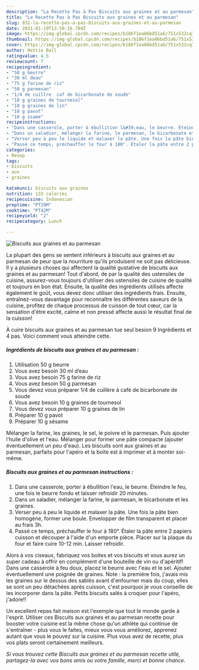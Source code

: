```yaml
---
description: "La Recette Pas à Pas Biscuits aux graines et au parmesan"
title: "La Recette Pas à Pas Biscuits aux graines et au parmesan"
slug: 932-la-recette-pas-a-pas-biscuits-aux-graines-et-au-parmesan
date: 2021-01-19T13:59:16.784Z
image: https://img-global.cpcdn.com/recipes/b186f1ea86bd51a6/751x532cq70/biscuits-aux-graines-et-au-parmesan-photo-principale-de-la-recette.jpg
thumbnail: https://img-global.cpcdn.com/recipes/b186f1ea86bd51a6/751x532cq70/biscuits-aux-graines-et-au-parmesan-photo-principale-de-la-recette.jpg
cover: https://img-global.cpcdn.com/recipes/b186f1ea86bd51a6/751x532cq70/biscuits-aux-graines-et-au-parmesan-photo-principale-de-la-recette.jpg
author: Hettie Ball
ratingvalue: 4.5
reviewcount: 7
recipeingredient:
- "50 g beurre"
- "30 ml deau"
- "75 g farine de riz"
- "50 g parmesan"
- "1/4 de cuillre  caf de bicarbonate de soude"
- "10 g graines de tournesol"
- "10 g graines de lin"
- "10 g pavot"
- "10 g ssame"
recipeinstructions:
- "Dans une casserole, porter à ébullition l&#39;eau, le beurre. Éteindre le feu, une fois le beurre fondu et laisser refroidir 20 minutes."
- "Dans un saladier, mélanger la farine, le parmesan, le bicarbonate et les graines."
- "Verser peu à peu le liquide et malaxer la pâte. Une fois la pâte bien homogène, former une boule. Envelopper de film transparent et placer au frais 3h."
- "Passé ce temps, préchauffer le four à 180°. Étaler la pâte entre 2 papiers cuisson et découper à l&#39;aide d&#39;un emporte pièce. Placer sur la plaque du four et faire cuire 10-12 min. Laisser refroidir."
categories:
- Resep
tags:
- biscuits
- aux
- graines

katakunci: biscuits aux graines 
nutrition: 133 calories
recipecuisine: Indonesian
preptime: "PT29M"
cooktime: "PT42M"
recipeyield: "2"
recipecategory: Lunch

---
```



![Biscuits aux graines et au parmesan](https://img-global.cpcdn.com/recipes/b186f1ea86bd51a6/751x532cq70/biscuits-aux-graines-et-au-parmesan-photo-principale-de-la-recette.jpg)

La plupart des gens se sentent inférieurs à biscuits aux graines et au parmesan de peur que la nourriture qu'ils produisent ne soit pas délicieuse. Il y a plusieurs choses qui affectent la qualité gustative de biscuits aux graines et au parmesan! Tout d'abord, de par la qualité des ustensiles de cuisine, assurez-vous toujours d'utiliser des ustensiles de cuisine de qualité et toujours en bon état. Ensuite, la qualité des ingrédients utilisés affecte également le goût, vous devez donc utiliser des ingrédients frais. Ensuite, entraînez-vous davantage pour reconnaître les différentes saveurs de la cuisine, profitez de chaque processus de cuisson de tout cœur, car la sensation d'être excité, calme et non pressé affecte aussi le résultat final de la cuisson!

<!--inarticleads1-->

À cuire biscuits aux graines et au parmesan tue seul besion 9 Ingrédients et 4 pas. Voici comment vous atteindre cette.

##### Ingrédients de biscuits aux graines et au parmesan :

1. Utilisation 50 g beurre
1. Vous avez besoin 30 ml d’eau
1. Vous avez besoin 75 g farine de riz
1. Vous avez besoin 50 g parmesan
1. Vous devez vous préparer 1/4 de cuillère à café de bicarbonate de soude
1. Vous avez besoin 10 g graines de tournesol
1. Vous devez vous préparer 10 g graines de lin
1. Préparer 10 g pavot
1. Préparer 10 g sésame


Mélanger la farine, les graines, le sel, le poivre et le parmesan. Puis ajouter l&#39;huile d&#39;olive et l&#39;eau. Mélanger pour former une pâte compacte (ajouter éventuellement un peu d&#39;eau). Les biscuits sont aux graines et au parmesan, parfaits pour l&#39;apéro et la boite est à imprimer et à monter soi-même. 

<!--inarticleads2-->

##### Biscuits aux graines et au parmesan instructions :

1. Dans une casserole, porter à ébullition l&#39;eau, le beurre. Éteindre le feu, une fois le beurre fondu et laisser refroidir 20 minutes.
1. Dans un saladier, mélanger la farine, le parmesan, le bicarbonate et les graines.
1. Verser peu à peu le liquide et malaxer la pâte. Une fois la pâte bien homogène, former une boule. Envelopper de film transparent et placer au frais 3h.
1. Passé ce temps, préchauffer le four à 180°. Étaler la pâte entre 2 papiers cuisson et découper à l&#39;aide d&#39;un emporte pièce. Placer sur la plaque du four et faire cuire 10-12 min. Laisser refroidir.


Alors à vos ciseaux, fabriquez vos boites et vos biscuits et vous aurez un super cadeau à offrir en complément d&#39;une bouteille de vin ou d&#39;apéritif! Dans une casserole à feu doux, placez le beurre avec l&#39;eau et le sel. Ajouter éventuellement une poignée de graines. Note : la première fois, j&#39;avais mis les graines sur le dessus des sablés avant d&#39;enfourner mais du coup, elles se sont un peu détachées après cuisson, c&#39;est pourquoi je vous conseille de les incorporer dans la pâte. Petits biscuits salés à croquer pour l&#39;apéro, j&#39;adore!! 

<!--inarticleads1-->

<p>
Un excellent repas fait maison est l'exemple que tout le monde garde à l'esprit. Utiliser ces Biscuits aux graines et au parmesan recette pour booster votre cuisine est la même chose qu'un athlète qui continue de s'entraîner - plus vous le faites, mieux vous vous améliorez, apprenez autant que vous le pouvez sur la cuisine. Plus vous avez de recette, plus vos plats seront certainement meilleurs.
</p>

<p>
<i>Si vous trouvez cette Biscuits aux graines et au parmesan recette utile, partagez-la avec vos bons amis ou votre famille, merci et bonne chance.</i>
</p>
